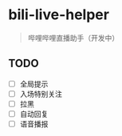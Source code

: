 # bili-live-helper

> 哔哩哔哩直播助手（开发中）

## TODO

- [ ] 全局提示
- [ ] 入场特别关注
- [ ] 拉黑
- [ ] 自动回复
- [ ] 语音播报
